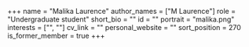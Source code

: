 +++
name = "Malika Laurence"
author_names = ["M Laurence"]
role = "Undergraduate student"
short_bio = ""
id = ""
portrait = "malika.png"
interests = ["", ""]
cv_link = ""
personal_website = ""
sort_position = 270
is_former_member = true
+++

